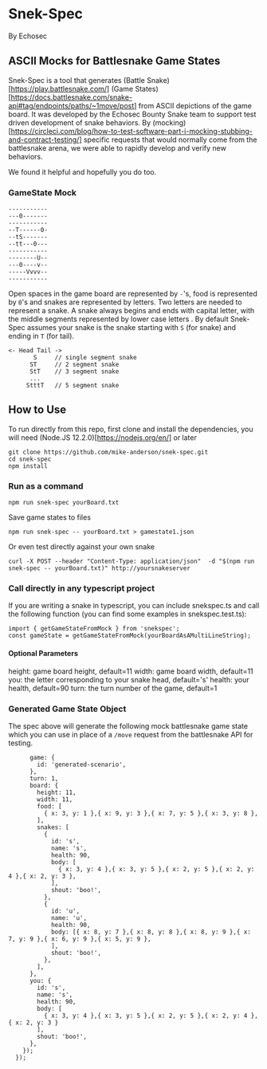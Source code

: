# Snek-Spec

By Echosec

## ASCII Mocks for Battlesnake Game States

Snek-Spec is a tool that generates (Battle Snake)[https://play.battlesnake.com/] (Game States)[https://docs.battlesnake.com/snake-api#tag/endpoints/paths/~1move/post] from ASCII depictions of the game board. It was developed by the Echosec Bounty Snake team to support test driven development of snake behaviors. By (mocking)[https://circleci.com/blog/how-to-test-software-part-i-mocking-stubbing-and-contract-testing/] specific requests that would normally come from the battlesnake arena, we were able to rapidly develop and verify new behaviors.

We found it helpful and hopefully you do too.

### GameState Mock

```
-----------
---0-------
-----------
--T------0-
--tS-------
--tt---0---
-----------
--------U--
---0----v--
-----Vvvv--
-----------
```

Open spaces in the game board are represented by `-`'s, food is represented by `0`'s and snakes are represented by letters. Two letters are needed to represent a snake. A snake always begins and ends with capital letter, with the middle segments represented by lower case letters . By default Snek-Spec assumes your snake is the snake starting with `S` (for snake) and ending in `T` (for tail).

```
<- Head Tail ->
       S     // single segment snake
      ST     // 2 segment snake
      StT    // 3 segment snake
      ...
     StttT   // 5 segment snake
```

## How to Use

To run directly from this repo, first clone and install the dependencies, you will need (Node.JS 12.2.0)[https://nodejs.org/en/] or later

```
git clone https://github.com/mike-anderson/snek-spec.git
cd snek-spec
npm install
```

### Run as a command

```
npm run snek-spec yourBoard.txt
```

Save game states to files

```
npm run snek-spec -- yourBoard.txt > gamestate1.json
```

Or even test directly against your own snake

```
curl -X POST --header "Content-Type: application/json"  -d "$(npm run snek-spec -- yourBoard.txt)" http://yoursnakeserver
```

### Call directly in any typescript project

If you are writing a snake in typescript, you can include snekspec.ts and call the following function (you can find some examples in snekspec.test.ts):

```
import { getGameStateFromMock } from 'snekspec';
const gameState = getGameStateFromMock(yourBoardAsAMultiLineString);
```

#### Optional Parameters

height: game board height, default=11
width: game board width, default=11
you: the letter corresponding to your snake head, default='s'
health: your health, default=90
turn: the turn number of the game, default=1


### Generated Game State Object

The spec above will generate the following mock battlesnake game state which you can use in place of a `/move` request from the battlesnake API for testing.

```
      game: {
        id: 'generated-scenario',
      },
      turn: 1,
      board: {
        height: 11,
        width: 11,
        food: [
          { x: 3, y: 1 },{ x: 9, y: 3 },{ x: 7, y: 5 },{ x: 3, y: 8 },
        ],
        snakes: [
          {
            id: 's',
            name: 's',
            health: 90,
            body: [
              { x: 3, y: 4 },{ x: 3, y: 5 },{ x: 2, y: 5 },{ x: 2, y: 4 },{ x: 2, y: 3 },
            ],
            shout: 'boo!',
          },
          {
            id: 'u',
            name: 'u',
            health: 90,
            body: [{ x: 8, y: 7 },{ x: 8, y: 8 },{ x: 8, y: 9 },{ x: 7, y: 9 },{ x: 6, y: 9 },{ x: 5, y: 9 },
            ],
            shout: 'boo!',
          },
        ],
      },
      you: {
        id: 's',
        name: 's',
        health: 90,
        body: [
          { x: 3, y: 4 },{ x: 3, y: 5 },{ x: 2, y: 5 },{ x: 2, y: 4 },{ x: 2, y: 3 }
        ],
        shout: 'boo!',
      },
    });
  });
  ```